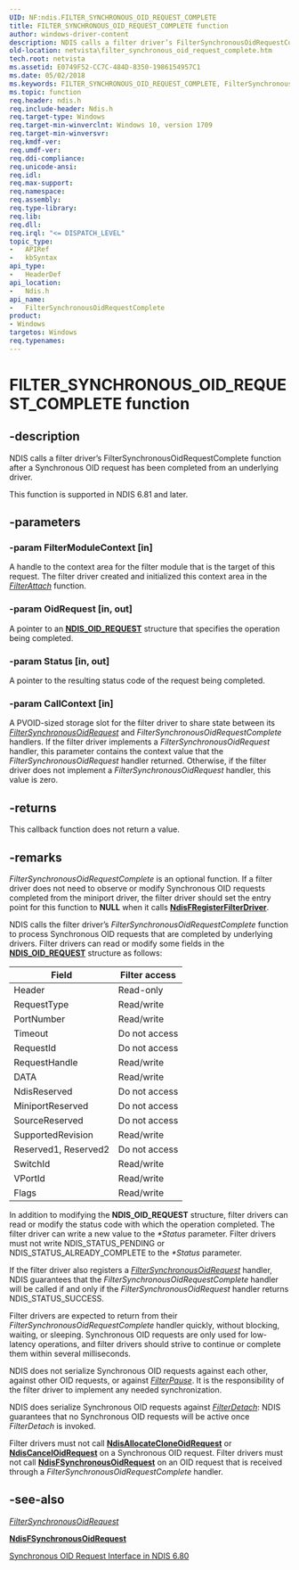 ```yaml
---
UID: NF:ndis.FILTER_SYNCHRONOUS_OID_REQUEST_COMPLETE
title: FILTER_SYNCHRONOUS_OID_REQUEST_COMPLETE function
author: windows-driver-content
description: NDIS calls a filter driver’s FilterSynchronousOidRequestComplete function after a Synchronous OID request has been completed from an underlying driver.
old-location: netvista\filter_synchronous_oid_request_complete.htm
tech.root: netvista
ms.assetid: E0749F52-CC7C-484D-8350-1986154957C1
ms.date: 05/02/2018
ms.keywords: FILTER_SYNCHRONOUS_OID_REQUEST_COMPLETE, FilterSynchronousOidRequestComplete, FilterSynchronousOidRequestComplete function [Network Drivers Starting with Windows Vista], ndis/FilterSynchronousOidRequestComplete, netvista.filter_synchronous_oid_request_complete
ms.topic: function
req.header: ndis.h
req.include-header: Ndis.h
req.target-type: Windows
req.target-min-winverclnt: Windows 10, version 1709
req.target-min-winversvr: 
req.kmdf-ver: 
req.umdf-ver: 
req.ddi-compliance: 
req.unicode-ansi: 
req.idl: 
req.max-support: 
req.namespace: 
req.assembly: 
req.type-library: 
req.lib: 
req.dll: 
req.irql: "<= DISPATCH_LEVEL"
topic_type:
-	APIRef
-	kbSyntax
api_type:
-	HeaderDef
api_location:
-	Ndis.h
api_name:
-	FilterSynchronousOidRequestComplete
product:
- Windows
targetos: Windows
req.typenames: 
---
```


# FILTER_SYNCHRONOUS_OID_REQUEST_COMPLETE function


## -description

NDIS calls a filter driver’s FilterSynchronousOidRequestComplete function after a Synchronous OID request has been completed from an underlying driver.

This function is supported in NDIS 6.81 and later.

## -parameters

### -param FilterModuleContext [in]

A handle to the context area for the filter module that is the target of this request. The filter driver created and initialized this context area in the [*FilterAttach*](nc-ndis-filter_attach.md) function.

### -param OidRequest [in, out]

A pointer to an [**NDIS_OID_REQUEST**](ns-ndis-_ndis_oid_request.md) structure that specifies the operation being completed.

### -param Status [in, out]

A pointer to the resulting status code of the request being completed.

### -param CallContext [in]

A PVOID-sized storage slot for the filter driver to share state between its [*FilterSynchronousOidRequest*](nf-ndis-filter_synchronous_oid_request.md) and *FilterSynchronousOidRequestComplete* handlers. If the filter driver implements a *FilterSynchronousOidRequest* handler, this parameter contains the context value that the *FilterSynchronousOidRequest* handler returned. Otherwise, if the filter driver does not implement a *FilterSynchronousOidRequest* handler, this value is zero.

## -returns

This callback function does not return a value.

## -remarks

*FilterSynchronousOidRequestComplete* is an optional function. If a filter driver does not need to observe or modify Synchronous OID requests completed from the miniport driver, the filter driver should set the entry point for this function to **NULL** when it calls [**NdisFRegisterFilterDriver**](nf-ndis-ndisfregisterfilterdriver.md).

NDIS calls the filter driver’s *FilterSynchronousOidRequestComplete* function to process Synchronous OID requests that are completed by underlying drivers. Filter drivers can read or modify some fields in the [**NDIS_OID_REQUEST**](ns-ndis-_ndis_oid_request.md) structure as follows:

| Field | Filter access |
| --- | --- |
| Header | Read-only |
| RequestType | Read/write |
| PortNumber | Read/write |
| Timeout | Do not access |
| RequestId | Do not access |
| RequestHandle | Read/write |
| DATA | Read/write |
| NdisReserved | Do not access |
| MiniportReserved | Do not access |
| SourceReserved | Do not access |
| SupportedRevision | Read/write |
| Reserved1, Reserved2 | Do not access |
| SwitchId | Read/write |
| VPortId | Read/write |
| Flags | Read/write |

In addition to modifying the **NDIS_OID_REQUEST** structure, filter drivers can read or modify the status code with which the operation completed. The filter driver can write a new value to the _*Status_ parameter. Filter drivers must not write NDIS_STATUS_PENDING or NDIS_STATUS_ALREADY_COMPLETE to the _*Status_ parameter.

If the filter driver also registers a [*FilterSynchronousOidRequest*](nf-ndis-filter_synchronous_oid_request.md) handler, NDIS guarantees that the *FilterSynchronousOidRequestComplete* handler will be called if and only if the *FilterSynchronousOidRequest* handler returns NDIS_STATUS_SUCCESS.

Filter drivers are expected to return from their *FilterSynchronousOidRequestComplete* handler quickly, without blocking, waiting, or sleeping. Synchronous OID requests are only used for low-latency operations, and filter drivers should strive to continue or complete them within several milliseconds.

NDIS does not serialize Synchronous OID requests against each other, against other OID requests, or against [*FilterPause*](nc-ndis-filter_pause.md). It is the responsibility of the filter driver to implement any needed synchronization.

NDIS does serialize Synchronous OID requests against [*FilterDetach*](nc-ndis-filter_detach.md): NDIS guarantees that no Synchronous OID requests will be active once *FilterDetach* is invoked.

Filter drivers must not call [**NdisAllocateCloneOidRequest**](nf-ndis-ndisallocatecloneoidrequest.md) or [**NdisCancelOidRequest**](nf-ndis-ndiscanceloidrequest.md) on a Synchronous OID request. Filter drivers must not call [**NdisFSynchronousOidRequest**](nf-ndis-ndisfsynchronousoidrequest.md) on an OID request that is received through a *FilterSynchronousOidRequestComplete* handler.

## -see-also

[*FilterSynchronousOidRequest*](nf-ndis-filter_synchronous_oid_request.md)

[**NdisFSynchronousOidRequest**](nf-ndis-ndisfsynchronousoidrequest.md)

<a href="https://docs.microsoft.com/windows-hardware/drivers/network/synchronous-oid-request-interface-in-ndis-6-80">Synchronous OID Request Interface in NDIS 6.80</a>
 

 

